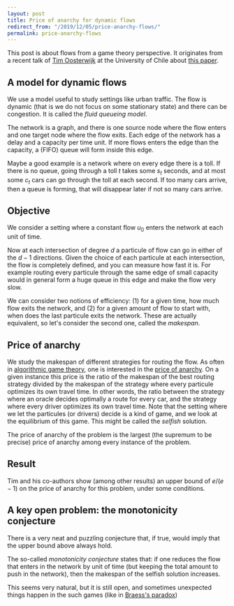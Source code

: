 ```yaml
---
layout: post
title: Price of anarchy for dynamic flows
redirect_from: "/2019/12/05/price-anarchy-flows/"
permalink: price-anarchy-flows
---
```


This post is about flows from a game theory perspective. 
It originates from a recent talk of 
[Tim Oosterwijk](https://sites.google.com/view/timoosterwijk/home) at 
the University of Chile about 
[this paper](https://drive.google.com/file/d/1u-NUQLppaTDdNUUh-BvsXYJ2QH9RM1K9/view).

## A model for dynamic flows

We use a model useful to study settings like urban traffic.
The flow is dynamic (that is we do not focus on 
some stationary state) and there 
can be congestion. It is called the *fluid queueing 
model*.

The network is a graph, and there is one source node where the flow 
enters and one target node where the flow exits. Each edge of the 
network has a delay and a capacity per time unit. 
If more flows enters the edge than the capacity, a (FIFO) queue will 
form inside this edge. 

Maybe a good example is a network where on every edge there is a 
toll. If there is no queue, going through a toll $t$ takes some $s_t$ seconds,
and at most some $c_t$ cars can go through the toll at each second. 
If too many cars arrive, then a queue is forming, that will disappear 
later if not so many cars arrive.

## Objective

We consider a setting where a constant flow $u_0$ 
enters the network at each unit of time. 

Now at each intersection of degree $d$ a particule of flow can go in 
either of the $d-1$ directions. Given the choice of each particule at 
each intersection, the flow is completely defined, and you can measure 
how fast it is. For example routing every particule through the same edge
of small capacity would in general form a huge queue in this edge and 
make the flow very slow. 

We can consider two notions of efficiency: (1) for a given 
time, how much flow exits the network, and (2) for a given amount of flow 
to start with, when does the last particule exits the network. 
These are actually equivalent, so let's consider the second one, called 
the *makespan*. 

## Price of anarchy

We study the makespan of different strategies for routing the flow.
As often in 
[algorithmic game theory](https://en.wikipedia.org/wiki/Algorithmic_game_theory),
one is interested in the [price of anarchy](https://en.wikipedia.org/wiki/Price_of_anarchy).
On a given instance this price is the ratio of the makespan of the best 
routing strategy divided by the makespan of the strategy where every 
particule optimizes its own travel time. 
In other words, the ratio between the strategy where an oracle decides 
optimally a route for every car, and the strategy where every driver 
optimizes its own travel time. Note that the setting where we let the 
particules (or drivers) decide is a kind of game, and we look at the 
equilibrium of this game. This might be called the *selfish* solution.

The price of anarchy of the problem is the largest 
(the supremum to be precise) price of anarchy among every instance of 
the problem.

## Result

Tim and his co-authors show (among other results) an upper bound of 
$e/(e-1)$ on the price of anarchy for this problem, under some conditions.  

## A key open problem: the monotonicity conjecture

There is a very neat and puzzling conjecture that, if true, would imply 
that the upper bound above always hold.

The so-called *monotonicity conjecture* states that: if one reduces the 
flow that enters in the network by unit of time (but keeping the total 
amount to push in the network),  then the makespan of the selfish solution 
increases.   

This seems very natural, but it is still open, and sometimes unexpected
things happen in the such games (like in 
[Braess's paradox](https://en.wikipedia.org/wiki/Braess%27s_paradox))

 




